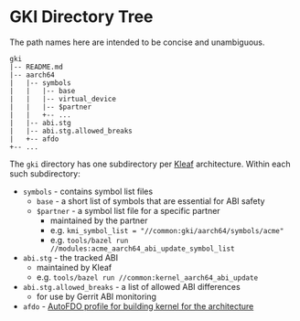 # GKI Directory Tree

The path names here are intended to be concise and unambiguous.

```none
gki
|-- README.md
|-- aarch64
|   |-- symbols
|   |   |-- base
|   |   |-- virtual_device
|   |   |-- $partner
|   |   +-- ...
|   |-- abi.stg
|   |-- abi.stg.allowed_breaks
|   +-- afdo
+-- ...
```

The `gki` directory has one subdirectory per
[Kleaf](https://android.googlesource.com/kernel/build/+/refs/heads/main/kleaf/README.md)
architecture. Within each such subdirectory:

* `symbols` - contains symbol list files
   * `base` - a short list of symbols that are essential for ABI safety
   * `$partner` - a symbol list file for a specific partner
      * maintained by the partner
      * e.g. `kmi_symbol_list = "//common:gki/aarch64/symbols/acme"`
      * e.g. `tools/bazel run //modules:acme_aarch64_abi_update_symbol_list`
* `abi.stg` - the tracked ABI
   * maintained by Kleaf
   * e.g. `tools/bazel run //common:kernel_aarch64_abi_update`
* `abi.stg.allowed_breaks` - a list of allowed ABI differences
   * for use by Gerrit ABI monitoring
* `afdo` - [AutoFDO profile for building kernel for the architecture](aarch64/afdo/README.md)
